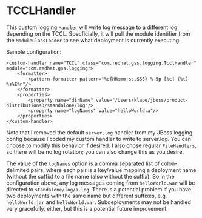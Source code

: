 # TCCLHandler

This custom logging `Handler` will write log message to a different log
depending on the TCCL.  Specficially, it will pull the module identifier from
the `ModuleClassLoader` to see what deployment is currently executing.

Sample configuration:

```
<custom-handler name="TCCL" class="com.redhat.gss.logging.TcclHandler" module="com.redhat.gss.logging">
    <formatter>
        <pattern-formatter pattern="%d{HH:mm:ss,SSS} %-5p [%c] (%t) %s%E%n"/>
    </formatter>
    <properties>
        <property name="dirName" value="/Users/klape/jboss/product-distributions3/standalone/log"/>
        <property name="logNames" value="helloWorld:a"/>
    </properties>
</custom-handler>
```

Note that I removed the default `server.log` handler from my JBoss logging
config because I coded my custom handler to write to server.log.  You can
choose to modify this behavior if desired.  I also chose regular
`FileHandlers`, so there will be no log rotation; you can also change this as
you desire.

The value of the `logNames` option is a comma separated list of colon-delimited
pairs, where each pair is a key/value mapping a deployment name (without the
suffix) to a file name (also without the suffix).  So in the configuration
above, any log messages coming from `helloWorld.war` will be directed to
`standalone/log/a.log`.  There is a potential problem if you have two
deployments with the same name but different suffixes, e.g. `helloWorld.jar`
and `helloWorld.war`.  Subdeployments may not be handled very gracefully,
either, but this is a potential future improvement.
